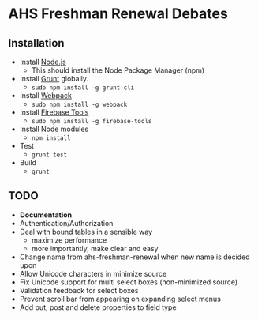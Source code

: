 # AHS Freshman Renewal Debates

## Installation
- Install [Node.js](http://nodejs.org/download)
    - This should install the Node Package Manager (npm)
- Install [Grunt](http://gruntjs.com/) globally.
    - `sudo npm install -g grunt-cli`
- Install [Webpack](http://webpack.github.io/)
    - `sudo npm install -g webpack`
- Install [Firebase Tools](https://www.firebase.com/docs/hosting/quickstart.html)
    - `sudo npm install -g firebase-tools`
- Install Node modules
    - `npm install`
- Test
    - `grunt test`
- Build
    - `grunt`

## TODO
- **Documentation**
- Authentication/Authorization
- Deal with bound tables in a sensible way
    - maximize performance
    - more importantly, make clear and easy
- Change name from ahs-freshman-renewal when new name is decided upon
- Allow Unicode characters in minimize source
- Fix Unicode support for multi select boxes (non-minimized source)
- Validation feedback for select boxes
- Prevent scroll bar from appearing on expanding select menus
- Add put, post and delete properties to field type
